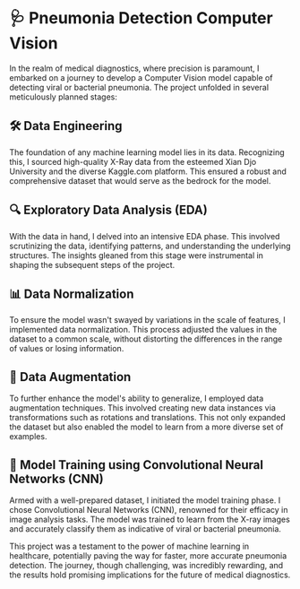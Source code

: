 # 🩺 Pneumonia Detection Computer Vision

In the realm of medical diagnostics, where precision is paramount, I embarked on a journey to develop a Computer Vision model capable of detecting viral or bacterial pneumonia. The project unfolded in several meticulously planned stages:

## 🛠️ Data Engineering
The foundation of any machine learning model lies in its data. Recognizing this, I sourced high-quality X-Ray data from the esteemed Xian Djo University and the diverse Kaggle.com platform. This ensured a robust and comprehensive dataset that would serve as the bedrock for the model.

## 🔍 Exploratory Data Analysis (EDA)
With the data in hand, I delved into an intensive EDA phase. This involved scrutinizing the data, identifying patterns, and understanding the underlying structures. The insights gleaned from this stage were instrumental in shaping the subsequent steps of the project.

## 📊 Data Normalization
To ensure the model wasn't swayed by variations in the scale of features, I implemented data normalization. This process adjusted the values in the dataset to a common scale, without distorting the differences in the range of values or losing information.

## 🔄 Data Augmentation
To further enhance the model's ability to generalize, I employed data augmentation techniques. This involved creating new data instances via transformations such as rotations and translations. This not only expanded the dataset but also enabled the model to learn from a more diverse set of examples.

## 🧠 Model Training using Convolutional Neural Networks (CNN)
Armed with a well-prepared dataset, I initiated the model training phase. I chose Convolutional Neural Networks (CNN), renowned for their efficacy in image analysis tasks. The model was trained to learn from the X-ray images and accurately classify them as indicative of viral or bacterial pneumonia.

This project was a testament to the power of machine learning in healthcare, potentially paving the way for faster, more accurate pneumonia detection. The journey, though challenging, was incredibly rewarding, and the results hold promising implications for the future of medical diagnostics.
